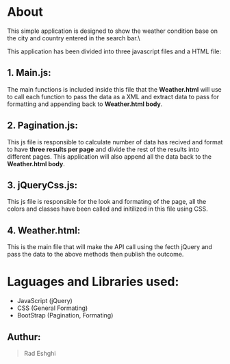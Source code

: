 # About 

This simple application is designed to show the weather condition base on the city and country entered in the search bar.\

This application has been divided into three javascript files and a HTML file: 

## 1. Main.js: 
  The main functions is included inside this file that the **Weather.html** will use to call each function to pass the data as a XML and extract data to pass for formatting and appending back to **Weather.html body**.

## 2. Pagination.js:
  This js file is responsible to calculate number of data has recived and format to have **three results per page** and divide the rest of the results into different pages. This application will also append all the data back to the **Weather.html body**.

## 3. jQueryCss.js: 
  This js file is responsible for the look and formating of the page, all the colors and classes have been called and initilized in this file using CSS.

## 4. Weather.html: 
  This is the main file that will make the API call using the fecth jQuery and pass the data to the above methods then publish the outcome. 
  
# Laguages and Libraries used:
* JavaScript (jQuery)
* CSS (General Formating)
* BootStrap (Pagination, Formating)

## Authur: 
> Rad Eshghi
